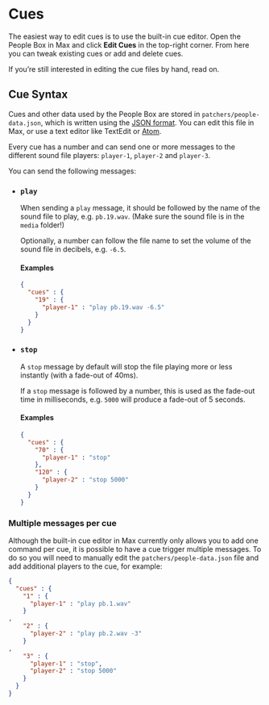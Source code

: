 # Cues

The easiest way to edit cues is to use the built-in cue editor. Open the People Box in Max and click **Edit Cues** in the top-right corner. From here you can tweak existing cues or add and delete cues.

If you’re still interested in editing the cue files by hand, read on.

## Cue Syntax

Cues and other data used by the People Box are stored in `patchers/people-data.json`, which is written using the [JSON format][30af9ea1]. You can edit this file in Max, or use a text editor like TextEdit or [Atom](https://atom.io/).

  [30af9ea1]: https://www.digitalocean.com/community/tutorials/an-introduction-to-json "An Introduction to JSON | DigitalOcean"

Every cue has a number and can send one or more messages to the different sound file players: `player-1`, `player-2` and `player-3`.

You can send the following messages:

- ### `play`

  When sending a `play` message, it should be followed by the name of the sound file to play, e.g. `pb.19.wav`. (Make sure the sound file is in the `media` folder!)
  
  Optionally, a number can follow the file name to set the volume of the sound file in decibels, e.g. `-6.5`.
  
  #### Examples
  
  ```json
  {
    "cues" : {
      "19" : {
        "player-1" : "play pb.19.wav -6.5"
      }
    }
  }
  ```

- ### `stop`

  A `stop` message by default will stop the file playing more or less instantly (with a fade-out of 40ms).
  
  If a `stop` message is followed by a number, this is used as the fade-out time in milliseconds, e.g. `5000` will produce a fade-out of 5 seconds.

  #### Examples

  ```json
  {
    "cues" : {
      "70" : {
        "player-1" : "stop"
      },
      "120" : {
        "player-2" : "stop 5000"
      }
    }
  }
  ```

### Multiple messages per cue

Although the built-in cue editor in Max currently only allows you to add one command per cue, it is possible to have a cue trigger multiple messages. To do so you will need to manually edit the `patchers/people-data.json` file and add additional players to the cue, for example:

```json
{
  "cues" : {
    "1" : {
      "player-1" : "play pb.1.wav"
    }
,
    "2" : {
      "player-2" : "play pb.2.wav -3"
    }
,
    "3" : {
      "player-1" : "stop",
      "player-2" : "stop 5000"
    }
  }
}
``` 
